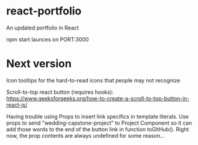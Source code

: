 # react-portfolio
An updated portfolio in React

npm start launces on PORT:3000




# Next version
Icon tooltips for the hard-to-read icons that people may not recognize

Scroll-to-top react button (requires hooks): https://www.geeksforgeeks.org/how-to-create-a-scroll-to-top-button-in-react-js/

Having trouble using Props to insert link specifics in template literals. Use props to send "wedding-capstone-project" to Project Component so it can add those words to the end of the button link in function toGitHub(). Right now, the prop contents are always undefined for some reason...